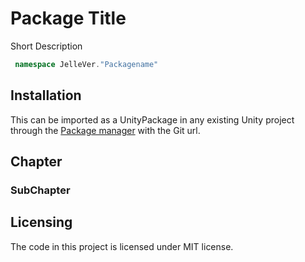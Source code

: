 # Package Title
Short Description

```cs
 namespace JelleVer."Packagename"
```

## Installation

This can be imported as a UnityPackage in any existing Unity project through the [Package manager](https://docs.unity3d.com/Manual/Packages.html) with the Git url.

## Chapter

### SubChapter


## Licensing

The code in this project is licensed under MIT license.